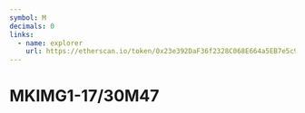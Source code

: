 ```yaml
---
symbol: M
decimals: 0
links:
  - name: explorer
    url: https://etherscan.io/token/0x23e392DaF36f2328C068E664a5EB7e5c9369a86D
---
```


# MKIMG1-17/30M47
